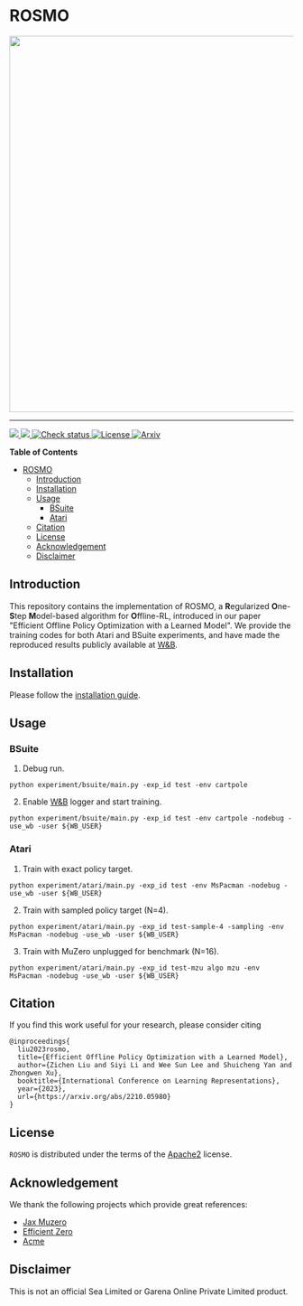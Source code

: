 # ROSMO

<div align="center">
  <a href="https://github.com/sail-sg/rosmo"><img width="666px" height="auto" src="https://user-images.githubusercontent.com/38581401/195265951-954e503e-7c6a-4670-a89b-18bceda0fcdc.png"></a>
</div>

-----

<a href="https://github.com/PyCQA/pylint">
<img src="https://img.shields.io/badge/linting-pylint-yellowgreen">
</a>
<a href="https://github.com/python/mypy">
<img src="https://img.shields.io/badge/%20type_checker-mypy-%231674b1?style=flat">
</a>
<a href="https://github.com/sail-sg/rosmo/actions">
<img src="https://github.com/sail-sg/rosmo/actions/workflows/check.yml/badge.svg?branch=main" alt="Check status">
</a>
<a href="https://github.com/sail-sg/rosmo/blob/main/LICENSE">
<img src="https://img.shields.io/github/license/sail-sg/rosmo" alt="License">
<a href="https://arxiv.org/abs/2210.05980">
<img src="https://img.shields.io/badge/arXiv-2210.05980-b31b1b.svg" alt="Arxiv">
</a>
</p>

**Table of Contents**

- [ROSMO](#rosmo)
  - [Introduction](#introduction)
  - [Installation](#installation)
  - [Usage](#usage)
    - [BSuite](#bsuite)
    - [Atari](#atari)
  - [Citation](#citation)
  - [License](#license)
  - [Acknowledgement](#acknowledgement)
  - [Disclaimer](#disclaimer)

## Introduction

This repository contains the implementation of ROSMO, a **R**egularized **O**ne-**S**tep **M**odel-based algorithm for **O**ffline-RL, introduced in our paper "Efficient Offline Policy Optimization with a Learned Model". We provide the training codes for both Atari and BSuite experiments, and have made the reproduced results publicly available at [W&B](https://wandb.ai/lkevinzc/rosmo).

## Installation
Please follow the [installation guide](INSTALL.md).

## Usage
### BSuite

1. Debug run.
```console
python experiment/bsuite/main.py -exp_id test -env cartpole
```
2. Enable [W&B](https://wandb.ai/site) logger and start training.
```console
python experiment/bsuite/main.py -exp_id test -env cartpole -nodebug -use_wb -user ${WB_USER}
```

### Atari

1. Train with exact policy target.
```console
python experiment/atari/main.py -exp_id test -env MsPacman -nodebug -use_wb -user ${WB_USER}
```
2. Train with sampled policy target (N=4).
```console
python experiment/atari/main.py -exp_id test-sample-4 -sampling -env MsPacman -nodebug -use_wb -user ${WB_USER}
```
3. Train with MuZero unplugged for benchmark (N=16).
```console
python experiment/atari/main.py -exp_id test-mzu algo mzu -env MsPacman -nodebug -use_wb -user ${WB_USER}
```

## Citation

If you find this work useful for your research, please consider citing
```
@inproceedings{
  liu2023rosmo,
  title={Efficient Offline Policy Optimization with a Learned Model},
  author={Zichen Liu and Siyi Li and Wee Sun Lee and Shuicheng Yan and Zhongwen Xu},
  booktitle={International Conference on Learning Representations},
  year={2023},
  url={https://arxiv.org/abs/2210.05980}
}
```

## License

`ROSMO` is distributed under the terms of the [Apache2](https://www.apache.org/licenses/LICENSE-2.0) license.

## Acknowledgement

We thank the following projects which provide great references:

* [Jax Muzero](https://github.com/Hwhitetooth/jax_muzero)
* [Efficient Zero](https://github.com/YeWR/EfficientZero)
* [Acme](https://github.com/deepmind/acme)

## Disclaimer

This is not an official Sea Limited or Garena Online Private Limited product.
